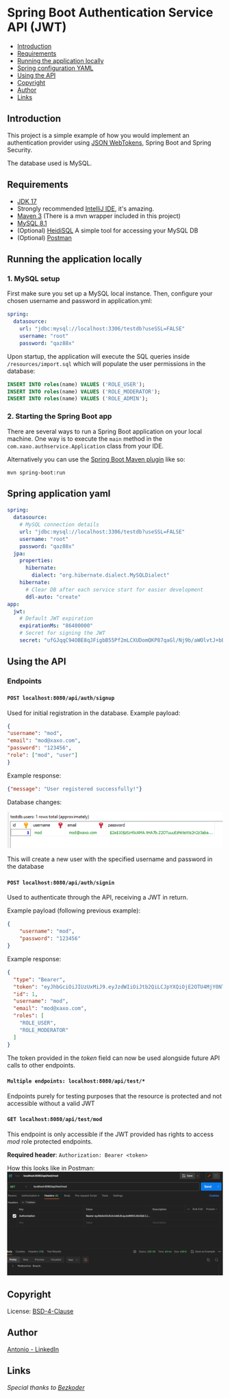 # Spring Boot Authentication Service API (JWT)

* [Introduction](#introduction)
* [Requirements](#requirements)
* [Running the application locally](#running-the-application-locally)
* [Spring configuration YAML](#spring-application-yaml)
* [Using the API](#using-the-API)
* [Copyright](#copyright)
* [Author](#author)
* [Links](#links)

## Introduction
This project is a simple example of how you would implement
an authentication provider using [JSON WebTokens](https://jwt.io/), Spring Boot and Spring Security.

The database used is MySQL.

## Requirements
- [JDK 17](https://www.oracle.com/java/technologies/javase/jdk17-archive-downloads.html)
- Strongly recommended [IntelliJ IDE](https://www.jetbrains.com/idea/download/?section=windows), it's amazing.
- [Maven 3](https://maven.apache.org) (There is a mvn wrapper included in this project)
- [MySQL 8.1](https://dev.mysql.com/downloads/mysql/)
- (Optional) [HeidiSQL](https://www.heidisql.com/download.php) A simple tool for accessing your MySQL DB
- (Optional) [Postman](https://www.postman.com/downloads/) 

## Running the application locally

### 1. MySQL setup
First make sure you set up a MySQL local instance.
Then, configure your chosen username and password in application.yml:
```yaml
spring:
  datasource:
    url: "jdbc:mysql://localhost:3306/testdb?useSSL=FALSE"
    username: "root"
    password: "qaz88x"
```
Upon startup, the application will execute the SQL queries inside ```/resources/import.sql```
which will populate the user permissions in the database:
```sql
INSERT INTO roles(name) VALUES ('ROLE_USER');
INSERT INTO roles(name) VALUES ('ROLE_MODERATOR');
INSERT INTO roles(name) VALUES ('ROLE_ADMIN');
```

### 2. Starting the Spring Boot app
There are several ways to run a Spring Boot application on your local machine. One way is to execute the `main` method in the `com.xaxo.authservice.Application` class from your IDE.

Alternatively you can use the [Spring Boot Maven plugin](https://docs.spring.io/spring-boot/docs/current/reference/html/build-tool-plugins-maven-plugin.html) like so:

```shell
mvn spring-boot:run
```

## Spring application yaml
```yaml
spring: 
  datasource:
    # MySQL connection details
    url: "jdbc:mysql://localhost:3306/testdb?useSSL=FALSE"
    username: "root"
    password: "qaz88x"
  jpa:
    properties:
      hibernate:
        dialect: "org.hibernate.dialect.MySQLDialect"
    hibernate:
      # Clear DB after each service start for easier development
      ddl-auto: "create"
app:
  jwt:
    # Default JWT expiration
    expirationMs: "86400000"
    # Secret for signing the JWT
    secret: "ufGJqqC94OBE8qJFigbB55Pf2mLCXUDomQKP87qaGl/Nj9b/aWOlvtJ+bBtggH9XnBHR4M7SBtGOq++XfXw0iw=="

```

## Using the API
### Endpoints
#### ```POST localhost:8080/api/auth/signup```
  
Used for initial registration in the database. Example payload:
```json
{
"username": "mod",
"email": "mod@xaxo.com",
"password": "123456",
"role": ["mod", "user"]
}
```
Example response:
```json
{"message": "User registered successfully!"}
```
Database changes:

![HeidiSQL-after-signup.png](img/HeidiSQL-after-signup.png)

This will create a new user with the specified username and password in the database

#### ```POST localhost:8080/api/auth/signin```
Used to authenticate through the API, receiving a JWT in return.

Example payload (following previous example):
```json
{
    "username": "mod",
    "password": "123456"
}
```
Example response:
```json
{
  "type": "Bearer",
  "token": "eyJhbGciOiJIUzUxMiJ9.eyJzdWIiOiJtb2QiLCJpYXQiOjE2OTU4MjY0NTEsImV4cCI6MTY5NTkxMjg1MX0.eFe8VtXxEXp7lDlMM9evXG-dx9oSarzJZto5I9d3D-t53mTsJ7iU3q6_vvi6dJ_BUnWzGm7YLaC6Hm1iQ3ZKJA",
  "id": 1,
  "username": "mod",
  "email": "mod@xaxo.com",
  "roles": [
    "ROLE_USER",
    "ROLE_MODERATOR"
  ]
}
```
The token provided in the *token* field can now be used alongside future API calls to other endpoints.

#### ```Multiple endpoints: localhost:8080/api/test/*``` 
Endpoints purely for testing purposes that the resource is protected and not accessible without a valid JWT

#### ```GET localhost:8080/api/test/mod```
This endpoint is only accessible if the JWT provided has rights to access *mod* role protected endpoints.

<b>Required header</b>: ```Authorization: Bearer <token>```

How this looks like in Postman: ![Request-mods-only.png](img/Request-mods-only.png)

## Copyright
License: [BSD-4-Clause](LICENSE)

## Author
[Antonio - LinkedIn](https://www.linkedin.com/in/antonio-lyubchev/)

## Links
*Special thanks to [Bezkoder](https://www.bezkoder.com/)*
